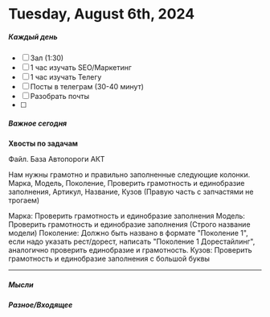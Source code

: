 # Tuesday, August 6th, 2024

##### Каждый день
- [ ] Зал (1:30)
- [ ] 1 час изучать SEO/Маркетинг
- [ ] 1 час изучать Телегу
- [ ] Посты в телеграм  (30-40 минут)
- [ ] Разобрать почты
- [ ] 
##### Важное сегодня
**Хвосты по задачам**

Файл. База Автопороги АКТ

Нам нужны грамотно и правильно заполненные следующие колонки.
Марка, Модель, Поколение, Проверить грамотность и единобразие заполнения, Артикул, Название, Кузов (Правую часть с запчастями не трогаем)

Марка: Проверить грамотность и единобразие заполнения
Модель: Проверить грамотность и единобразие заполнения (Строго название модели)
Поколение: Должно быть названо в формате "Поколение 1", если надо указать рест/дорест, написать "Поколение 1 Дорестайлинг", аналогично проверить единобразие и грамотность.
Кузов: Проверить грамотность и единобразие заполнения с большой буквы

---

##### Мысли

##### Разное/Входящее

